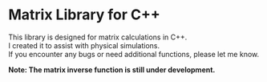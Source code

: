 # Matrix Library for C++
  This library is designed for matrix calculations in C++.<br />
  I created it to assist with physical simulations.<br />
  If you encounter any bugs or need additional functions, please let me know.<br />
  
  **Note: The matrix inverse function is still under development.**
